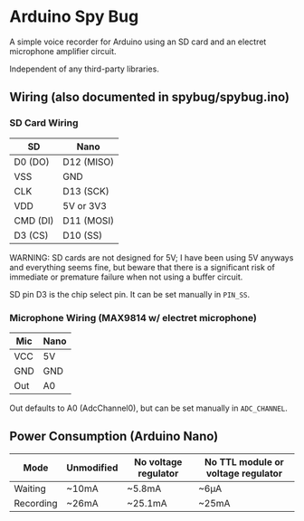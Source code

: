# Arduino Spy Bug

A simple voice recorder for Arduino using an SD card and an electret microphone amplifier circuit.

Independent of any third-party libraries.

## Wiring (also documented in spybug/spybug.ino)
### SD Card Wiring
SD       | Nano
---------|------------
D0  (DO) |  D12 (MISO)
VSS      |  GND
CLK      |  D13 (SCK)
VDD      |  5V or 3V3
CMD (DI) |  D11 (MOSI)
D3  (CS) |  D10 (SS)

WARNING: SD cards are not designed for 5V; I have been using 5V anyways
and everything seems fine, but beware that there is a significant risk
of immediate or premature failure when not using a buffer circuit.

SD pin D3 is the chip select pin. It can be set manually in `PIN_SS`.

### Microphone Wiring (MAX9814 w/ electret microphone)
Mic      | Nano
---------|------------
VCC      |  5V
GND      |  GND
Out      |  A0

Out defaults to A0 (AdcChannel0), but can be set manually in `ADC_CHANNEL`.

## Power Consumption (Arduino Nano)
Mode      | Unmodified | No voltage regulator | No TTL module or voltage regulator
----------|------------|----------------------|-----------------------------------
Waiting   | ~10mA      | ~5.8mA               | ~6μA
Recording | ~26mA      | ~25.1mA              | ~25mA
